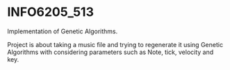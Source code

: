 # INFO6205_513
Implementation of Genetic Algorithms.

Project is about taking a music file and trying to regenerate it using Genetic Algorithms with considering parameters such as Note, tick, velocity and key.
